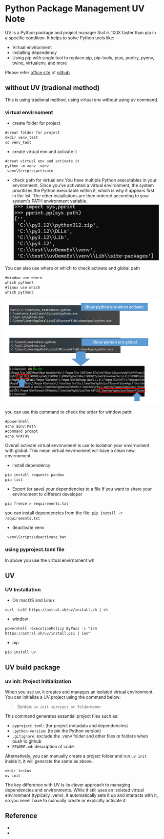 # Python Package Management UV Note 

UV is a Python package and project manager that is 100X faster than pip in a specific condition. It helps to solve Python tools like:
- Virtual environment
- Installing dependency
- Using pip with single tool to replace pip, pip-tools, pipx, poetry, pyenv, twine, virtualenv, and more

Please refer [office site](#https://docs.astral.sh/uv/) of [github](#https://github.com/astral-sh/uv)


## without UV (tradional method)
This is using tradional method, using virtual env without using uv command. 

### virtual envirnoment
- create folder for project 
```
#creat folder for project 
mkdir venv_test
cd venv_test
``` 
- create virtual env and activate it
```
#creat virtual env and activate it 
python -m venv .venv 
.venv\Scripts\activate
```
- check path for virtual env
You have multiple Python executables in your environment. Since you've activated a virtual environment, the system prioritizes the Python executable within it, which is why it appears first in the list. The other installations are then ordered according to your system's PATH environment variable.
![path venv ](img/VENPATH.png)

You can also use where or which to check activate and global path
```
#window use where
which python3
#linux use which 
which python3
```
![path venv global](img/venpath_global.png)

you can use this command to check the order for window path:
```
#powershell
echo $Env:Path
#command prompt
echo %PATH%
```

Overall activate virtual envirnoment is use to isolation your envirnoment with global. This mean virtual envirnoment will have a clean new envirnoment. 


- install dependency 
```
pip install requests pandas
pip list
```

- Export (or save) your dependencies to a file
If you want to share your envirnoment to different developer 
```
pip freeze > requirements.txt
````
you can install dependencies from the file: `pip install -r requirements.txt`

- deactivate venv
```
.venv\Scripts\deactivate.bat
```
### using pyproject.toml file 
In above you use the virtual envirnoment wh


## UV

### UV Installation

- On macOS and Linux
```
curl -LsSf https://astral.sh/uv/install.sh | sh
```
- window
```
powershell -ExecutionPolicy ByPass -c "irm https://astral.sh/uv/install.ps1 | iex"
```
- pip 
```
pip install uv
```

## UV build package 

### uv init: Project Initialization

When you use uv, it creates and manages an isolated virtual environment. You can initialize a UV project using the command below:

> Syntax: `uv init <project or folderName>`

This command generates essential project files such as:
- `pyproject.toml`: (for project metadata and dependencies)
- `.python-version`: (to pin the Python version)
- `.gitignore`: exclude the .venv folder and other files or folders when push to github
- `README.md`: description of code


Alternatively, you can manually create a project folder and run `uv init` inside it, it will generate the same as above. 
```
mkdir testuv
uv init 
```

The key difference with UV is its clever approach to managing dependencies and environments. While it still uses an isolated virtual environment (typically .venv), it automatically sets it up and interacts with it, so you never have to manually create or explicitly activate it.


## Reference
- 
- 